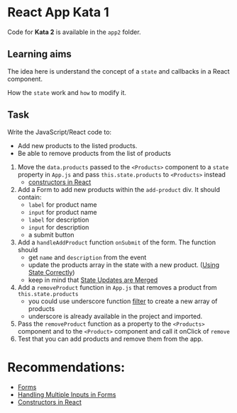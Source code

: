 # React App Kata 1

Code for **Kata 2** is available in the `app2` folder.

## Learning aims

The idea here is understand the concept of a `state` and callbacks in a React component.

How the `state` work and `how` to modify it.

## Task

Write the JavaScript/React code to: 
* Add new products to the listed products.
* Be able to remove products from the list of products


1. Move the `data.products` passed to the `<Products>` component to a `state` property in `App.js` and pass `this.state.products` to `<Products>` instead
    * [constructors in React](https://facebook.github.io/react/docs/react-component.html#constructor)
2. Add a Form to add new products within the `add-product` div. It should contain:
    * `label` for product name
    * `input` for product name
    * `label` for description
    * `input` for description
    * a submit button
2. Add a `handleAddProduct` function `onSubmit` of the form. The function should
    * get `name` and `description` from the event
    * update the products array in the state with a new product. ([Using State Correctly](https://facebook.github.io/react/docs/state-and-lifecycle.html#using-state-correctly))
    * keep in mind that [State Updates are Merged](https://facebook.github.io/react/docs/state-and-lifecycle.html#state-updates-are-merged)
3. Add a `removeProduct` function in `App.js` that removes a product from `this.state.products`
    * you could use underscore function [filter](http://underscorejs.org/#filter) to create a new array of products
    * underscore is already available in the project and imported.
4. Pass the `removeProduct` function as a property to the `<Products>` component and to the `<Product>` component and call it onClick of `remove`
5. Test that you can add products and remove them from the app.

# Recommendations:

* [Forms](https://facebook.github.io/react/docs/forms.html)
* [Handling Multiple Inputs in Forms](https://facebook.github.io/react/docs/forms.html#handling-multiple-inputs)
* [Constructors in React](https://facebook.github.io/react/docs/react-component.html#constructor)
